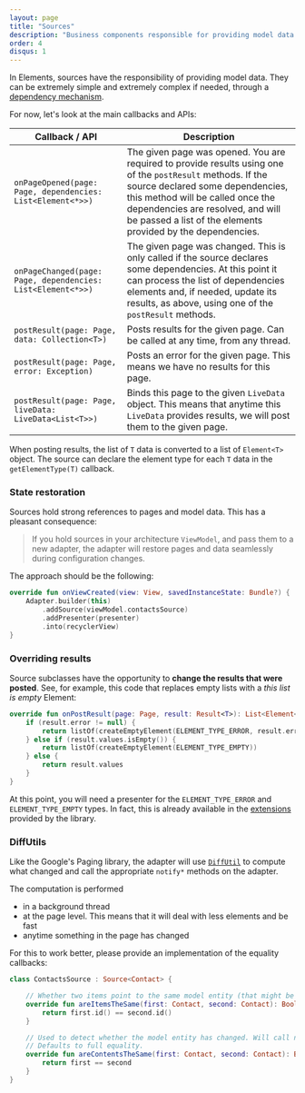 ```yaml
---
layout: page
title: "Sources"
description: "Business components responsible for providing model data."
order: 4
disqus: 1
---
```


In Elements, sources have the responsibility of providing model data. They can be extremely simple and extremely complex
if needed, through a [dependency mechanism](coordination).

For now, let's look at the main callbacks and APIs:

|Callback / API|Description|
|--------------|-----------|
|`onPageOpened(page: Page, dependencies: List<Element<*>>)`|The given page was opened. You are required to provide results using one of the `postResult` methods. If the source declared some dependencies, this method will be called once the dependencies are resolved, and will be passed a list of the elements provided by the dependencies.|
|`onPageChanged(page: Page, dependencies: List<Element<*>>)`|The given page was changed. This is only called if the source declares some dependencies. At this point it can process the list of dependencies elements and, if needed, update its results, as above, using one of the `postResult` methods.|
|`postResult(page: Page, data: Collection<T>)`|Posts results for the given page. Can be called at any time, from any thread.|
|`postResult(page: Page, error: Exception)`|Posts an error for the given page. This means we have no results for this page.|
|`postResult(page: Page, liveData: LiveData<List<T>>)`|Binds this page to the given `LiveData` object. This means that anytime this `LiveData` provides results, we will post them to the given page.|

When posting results, the list of `T` data is converted to a list of `Element<T>` object.
The source can declare the element type for each `T` data in the `getElementType(T)` callback.

### State restoration

Sources hold strong references to pages and model data. This has a pleasant consequence:

> If you hold sources in your architecture `ViewModel`, and pass them to a new adapter, the adapter
> will restore pages and data seamlessly during configuration changes.

The approach should be the following:

```kotlin
override fun onViewCreated(view: View, savedInstanceState: Bundle?) {
    Adapter.builder(this)
        .addSource(viewModel.contactsSource)
        .addPresenter(presenter)
        .into(recyclerView)
}
```

### Overriding results

Source subclasses have the opportunity to **change the results that were posted**. See, for example, this code
that replaces empty lists with a *this list is empty* Element:

```kotlin
override fun onPostResult(page: Page, result: Result<T>): List<Element<T>> {
    if (result.error != null) {
        return listOf(createEmptyElement(ELEMENT_TYPE_ERROR, result.error))
    } else if (result.values.isEmpty()) {
        return listOf(createEmptyElement(ELEMENT_TYPE_EMPTY))
    } else {
        return result.values
    }
}
```

At this point, you will need a presenter for the `ELEMENT_TYPE_ERROR` and `ELEMENT_TYPE_EMPTY` types.
In fact, this is already available in the [extensions](extensions) provided by the library.

### DiffUtils

Like the Google's Paging library, the adapter will use [`DiffUtil`](https://developer.android.com/reference/android/support/v7/util/DiffUtil)
to compute what changed and call the appropriate `notify*` methods on the adapter.

The computation is performed

- in a background thread
- at the page level. This means that it will deal with less elements and be fast
- anytime something in the page has changed

For this to work better, please provide an implementation of the equality callbacks:

```kotlin
class ContactsSource : Source<Contact> {

    // Whether two items point to the same model entity (that might be changed). 
    override fun areItemsTheSame(first: Contact, second: Contact): Boolean {
        return first.id() == second.id()
    }

    // Used to detect whether the model entity has changed. Will call notifyItemChanged().
    // Defaults to full equality.
    override fun areContentsTheSame(first: Contact, second: Contact): Boolean {
        return first == second
    }
}
```